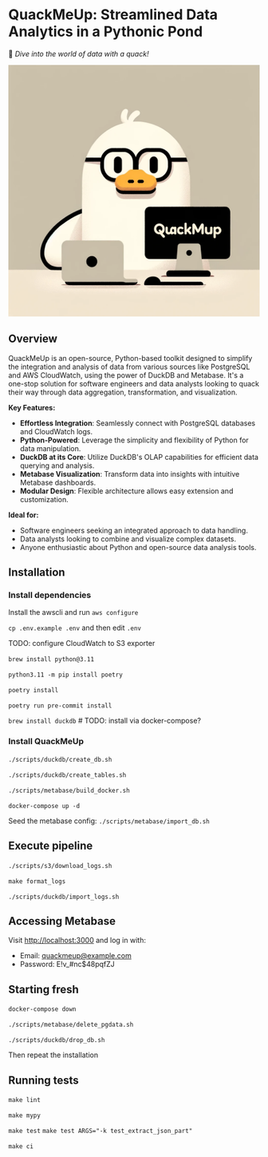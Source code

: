 # QuackMeUp: Streamlined Data Analytics in a Pythonic Pond
:duck: _Dive into the world of data with a quack!_

![QuackMeUp](QuackMeUp.png)

## Overview
QuackMeUp is an open-source, Python-based toolkit designed to simplify the integration and analysis of data from various sources like PostgreSQL and AWS CloudWatch, using the power of DuckDB and Metabase. It's a one-stop solution for software engineers and data analysts looking to quack their way through data aggregation, transformation, and visualization.

**Key Features:**
- **Effortless Integration**: Seamlessly connect with PostgreSQL databases and CloudWatch logs.
- **Python-Powered**: Leverage the simplicity and flexibility of Python for data manipulation.
- **DuckDB at its Core**: Utilize DuckDB's OLAP capabilities for efficient data querying and analysis.
- **Metabase Visualization**: Transform data into insights with intuitive Metabase dashboards.
- **Modular Design**: Flexible architecture allows easy extension and customization.

**Ideal for:**
- Software engineers seeking an integrated approach to data handling.
- Data analysts looking to combine and visualize complex datasets.
- Anyone enthusiastic about Python and open-source data analysis tools.

## Installation

### Install dependencies

Install the awscli and run `aws configure`

`cp .env.example .env` and then edit `.env`

TODO: configure CloudWatch to S3 exporter

`brew install python@3.11`

`python3.11 -m pip install poetry`

`poetry install`

`poetry run pre-commit install`

`brew install duckdb` # TODO: install via docker-compose?

### Install QuackMeUp

`./scripts/duckdb/create_db.sh`

`./scripts/duckdb/create_tables.sh`

`./scripts/metabase/build_docker.sh`

`docker-compose up -d`

Seed the metabase config: `./scripts/metabase/import_db.sh`

## Execute pipeline

`./scripts/s3/download_logs.sh`

`make format_logs`

`./scripts/duckdb/import_logs.sh`

## Accessing Metabase

Visit [http://localhost:3000](http://localhost:3000) and log in with:

  - Email: quackmeup@example.com
  - Password: E!v_#nc$48pqfZJ

## Starting fresh

`docker-compose down`

`./scripts/metabase/delete_pgdata.sh`

`./scripts/duckdb/drop_db.sh`

Then repeat the installation

## Running tests

`make lint`

`make mypy`

`make test`
`make test ARGS="-k test_extract_json_part"`

`make ci`
